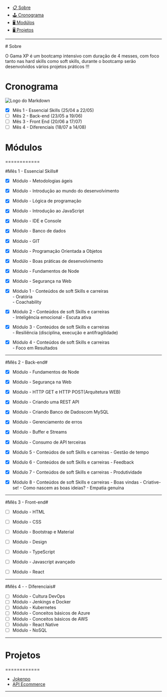 - [📋 Sobre](#Sobre)
- [🕹 Cronograma](#Cronograma)
- [🖥 Modúlos](#Modúlos)
- [🖥 Projetos](#Projetos)

<hr>
# Sobre 

O Gama XP é um bootcamp intensivo com duração de 4 messes, com foco tanto nas hard skills como soft skills, durante o bootcamp serão desenvolvidos vários projetos práticos !!!

# Cronograma
![Logo do Markdown](https://i.imgur.com/v4kkfNO.png)

- [x] Mês 1 - Essencial Skills (25/04 a  22/05)
- [ ] Mês 2 - Back-end (23/05 a 19/06)
- [ ] Mês 3 - Front End (20/06 a 17/07)
- [ ] Mês 4 - Diferenciais (18/07 a 14/08)

# Módulos
============

#Mês 1 - Essencial Skills#
- [x] Módulo - Metodologias ágeis
- [x] Módulo - Introdução ao mundo do desenvolvimento
- [x] Módulo - Lógica de programação
- [x] Módulo - Introdução ao JavaScript
- [x] Módulo - IDE e Console
- [x] Módulo - Banco de dados
- [x] Módulo - GIT
- [x] Módulo - Programação Orientada a Objetos
- [x] Modúlo - Boas práticas de desenvolvimento
- [x] Módulo - Fundamentos de Node
- [x] Módulo - Segurança na Web <br>

- [x] Módulo 1  - Conteúdos de soft Skills e carreiras <br>
      - Oratória <br>
      - Coachability
- [x] Módulo 2  - Conteúdos de soft Skills e carreiras <br>
      - Inteligência emocional
      - Escuta ativa
- [x] Módulo 3  - Conteúdos de soft Skills e carreiras <br>
      - Resiliência (disciplina, execução e antifragilidade)
- [x] Módulo 4  - Conteúdos de soft Skills e carreiras <br>
      - Foco em Resultados
<hr>

#Mês 2 - Back-end#
- [X] Módulo - Fundamentos de Node
- [X] Módulo - Segurança na Web
- [x] Módulo - HTTP GET e HTTP POST(Arquitetura WEB)
- [x] Módulo - Criando uma REST API
- [x] Módulo - Criando Banco de Dadoscom MySQL
- [x] Módulo - Gerenciamento de erros
- [x] Módulo - Buffer e Streams
- [x] Módulo - Consumo de API terceiras <br>
- [x] Módulo 5 - Conteúdos de soft Skills e carreiras
               - Gestão de tempo
- [x] Módulo 6 - Conteúdos de soft Skills e carreiras
               - Feedback
- [x] Módulo 7 - Conteúdos de soft Skills e carreiras
               - Produtividade
- [x] Módulo 8 - Conteúdos de soft Skills e carreiras
               - Boas vindas
               - Criative-se!
               - Como nascem as boas ideias?
               - Empatia genuína
          

<hr>

#Mês 3 - Front-end# 
- [ ] Módulo - HTML
- [ ] Módulo - CSS
- [ ] Módulo - Bootstrap e Material
- [ ] Módulo - Design
- [ ] Módulo - TypeScript
- [ ] Módulo - Javascript avançado
- [ ] Módulo - React


<hr>

#Mês 4 - - Diferenciais#
- [ ] Módulo - Cultura DevOps
- [ ] Módulo - Jenkings e Docker
- [ ] Módulo - Kubernetes
- [ ] Módulo - Conceitos básicos de Azure
- [ ] Módulo - Conceitos básicos de AWS
- [ ] Módulo - React Native
- [ ] Módulo - NoSQL

<hr>

# Projetos
============

<!--ts-->
   * [Jokenpo](https://github.com/srtakatsumi/jokenpo)
   * [API Ecommerce](https://github.com/srtakatsumi/API-ecom)
<!--te-->

<hr>
